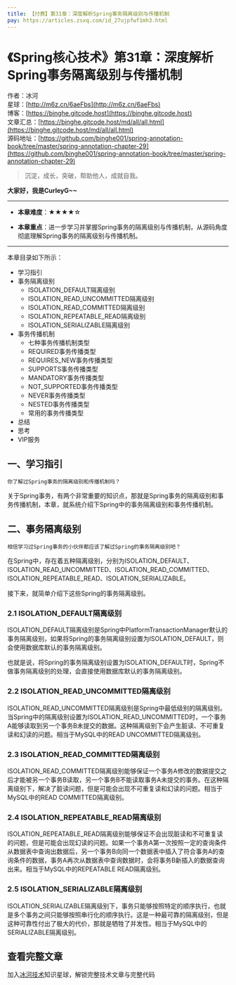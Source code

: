 ```yaml
---
title: 【付费】第31章：深度解析Spring事务隔离级别与传播机制
pay: https://articles.zsxq.com/id_27ujpfwf1mh3.html
---
```


# 《Spring核心技术》第31章：深度解析Spring事务隔离级别与传播机制

作者：冰河
<br/>星球：[http://m6z.cn/6aeFbs](http://m6z.cn/6aeFbs)
<br/>博客：[https://binghe.gitcode.host](https://binghe.gitcode.host)
<br/>文章汇总：[https://binghe.gitcode.host/md/all/all.html](https://binghe.gitcode.host/md/all/all.html)
<br/>源码地址：[https://github.com/binghe001/spring-annotation-book/tree/master/spring-annotation-chapter-29](https://github.com/binghe001/spring-annotation-book/tree/master/spring-annotation-chapter-29)

> 沉淀，成长，突破，帮助他人，成就自我。

**大家好，我是CurleyG~~**

------

* **本章难度**：★★★★☆

* **本章重点**：进一步学习并掌握Spring事务的隔离级别与传播机制，从源码角度彻底理解Spring事务的隔离级别与传播机制。

------

本章目录如下所示：

* 学习指引
* 事务隔离级别
  * ISOLATION_DEFAULT隔离级别
  * ISOLATION_READ_UNCOMMITTED隔离级别
  * ISOLATION_READ_COMMITTED隔离级别
  * ISOLATION_REPEATABLE_READ隔离级别
  * ISOLATION_SERIALIZABLE隔离级别
* 事务传播机制
  * 七种事务传播机制类型
  * REQUIRED事务传播类型
  * REQUIRES_NEW事务传播类型
  * SUPPORTS事务传播类型
  * MANDATORY事务传播类型
  * NOT_SUPPORTED事务传播类型
  * NEVER事务传播类型
  * NESTED事务传播类型
  * 常用的事务传播类型
* 总结
* 思考
* VIP服务

## 一、学习指引

`你了解过Spring事务的隔离级别和传播机制吗？`

关于Spring事务，有两个非常重要的知识点，那就是Spring事务的隔离级别和事务传播机制，本章，就系统介绍下Spring中的事务隔离级别和事务传播机制。

## 二、事务隔离级别

`相信学习过Spring事务的小伙伴都应该了解过Spring的事务隔离级别吧？`

在Spring中，存在着五种隔离级别，分别为ISOLATION_DEFAULT、ISOLATION_READ_UNCOMMITTED、ISOLATION_READ_COMMITTED、ISOLATION_REPEATABLE_READ、ISOLATION_SERIALIZABLE。

接下来，就简单介绍下这些Spring的事务隔离级别。

### 2.1 ISOLATION_DEFAULT隔离级别

ISOLATION_DEFAULT隔离级别是Spring中PlatformTransactionManager默认的事务隔离级别，如果将Spring的事务隔离级别设置为ISOLATION_DEFAULT，则会使用数据库默认的事务隔离级别。

也就是说，将Spring的事务隔离级别设置为ISOLATION_DEFAULT时，Spring不做事务隔离级别的处理，会直接使用数据库默认的事务隔离级别。

### 2.2 ISOLATION_READ_UNCOMMITTED隔离级别

ISOLATION_READ_UNCOMMITTED隔离级别是Spring中最低级别的隔离级别。当Spring中的隔离级别设置为ISOLATION_READ_UNCOMMITTED时，一个事务A能够读取到另一个事务B未提交的数据。这种隔离级别下会产生脏读、不可重复读和幻读的问题。相当于MySQL中的READ UNCOMMITTED隔离级别。

### 2.3 ISOLATION_READ_COMMITTED隔离级别

ISOLATION_READ_COMMITTED隔离级别能够保证一个事务A修改的数据提交之后才能被另一个事务B读取，另一个事务B不能读取事务A未提交的事务。在这种隔离级别下，解决了脏读问题，但是可能会出现不可重复读和幻读的问题。相当于MySQL中的READ COMMITTED隔离级别。

### 2.4 ISOLATION_REPEATABLE_READ隔离级别

ISOLATION_REPEATABLE_READ隔离级别能够保证不会出现脏读和不可重复读的问题，但是可能会出现幻读的问题。如果一个事务A第一次按照一定的查询条件从数据表中查询出数据后，另一个事务B向同一个数据表中插入了符合事务A的查询条件的数据，事务A再次从数据表中查询数据时，会将事务B新插入的数据查询出来。相当于MySQL中的REPEATABLE READ隔离级别。

### 2.5 ISOLATION_SERIALIZABLE隔离级别

ISOLATION_SERIALIZABLE隔离级别下，事务只能够按照特定的顺序执行，也就是多个事务之间只能够按照串行化的顺序执行。这是一种最可靠的隔离级别，但是这种可靠性付出了极大的代价，那就是牺牲了并发性。相当于MySQL中的SERIALIZABLE隔离级别。

## 查看完整文章

加入[冰河技术](http://m6z.cn/6aeFbs)知识星球，解锁完整技术文章与完整代码
